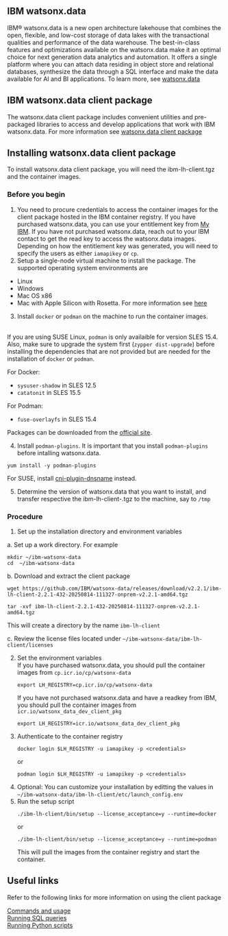 ## IBM watsonx.data
IBM® watsonx.data is a new open architecture lakehouse that combines the open, flexible, and low-cost storage of data lakes with the transactional qualities and performance of the data warehouse. The best-in-class features and optimizations available on the watsonx.data make it an optimal choice for next generation data analytics and automation. It offers a single platform where you can attach data residing in object store and relational databases, synthesize the data through a SQL interface and make the data available for AI and BI applications. To learn more, see [watsonx.data](https://www.ibm.com/products/watsonx-data)


## IBM watsonx.data client package
The watsonx.data client package includes convenient utilities and pre-packaged libraries to access and develop applications that work with IBM watsonx.data. For more information see [watsonx.data client package](https://www.ibm.com/docs/en/watsonxdata/1.0.x?topic=package-installing-lh-client)

## Installing watsonx.data client package
To install watsonx.data client package, you will need the ibm-lh-client.tgz and the container images.

### Before you begin
1. You need to procure credentials to access the container images for the client package hosted in the IBM container registry. 
    If you have purchased watsonx.data, you can use your entitlement key from [My IBM](https://myibm.ibm.com/products-services/containerlibrary?_gl=1%2a1o6moo1%2a_ga%2aMTgxNzQxMzQ4OS4xNjk0NTg0Nzky%2a_ga_FYECCCS21D%2aMTY5NDY1NzI0Ny43LjEuMTY5NDY1NzcxMC4wLjAuMA..). If you have not purchased watsonx.data, reach out to your IBM contact to get the read key to access the watsonx.data images. Depending on how the entitlement key was generated, you will need to specify the users as either `iamapikey` or `cp`.
2. Setup a single-node virtual machine to install the package. The supported operating system environments are
- Linux
- Windows
- Mac OS x86
- Mac with Apple Silicon with Rosetta. For more information see [here](https://www.ibm.com/docs/en/watsonxdata/1.0.x?topic=version-prerequisites-watsonxdata-installation-mac)
3. Install `docker` or `podman` on the machine to run the container images. 

<br>If you are using SUSE Linux, `podman` is only availaible for version SLES 15.4. Also, make sure to upgrade the system first (`zypper dist-upgrade`) before installing the dependencies that are not provided but are needed for the installation of `docker` or `podman`. 

For Docker:
- `sysuser-shadow` in SLES 12.5
- `catatonit` in SLES 15.5

For Podman:
- `fuse-overlayfs` in SLES 15.4

Packages can be downloaded from the [official site](https://software.opensuse.org/package/).


4. Install `podman-plugins`. It is important that you install `podman-plugins` before intalling watsonx.data.
```
yum install -y podman-plugins
```
For SUSE, install [cni-plugin-dnsname](https://build.opensuse.org/package/show/home:ojkastl_buildservice:docker_compose_etc/cni-plugin-dnsname) instead.


5. Determine the version of watsonx.data that you want to install, and transfer respective the ibm-lh-client-<version>.tgz to the machine, say to `/tmp`


### Procedure
1. Set up the installation directory and environment variables

a. Set up a work directory. For example
   ```
   mkdir ~/ibm-watsonx-data
   cd  ~/ibm-watsonx-data
   ```
b. Download and extract the client package<br>
   ```
   wget https://github.com/IBM/watsonx-data/releases/download/v2.2.1/ibm-lh-client-2.2.1-432-20250814-111327-onprem-v2.2.1-amd64.tgz
   ``` 
   ```
   tar -xvf ibm-lh-client-2.2.1-432-20250814-111327-onprem-v2.2.1-amd64.tgz
   ```
   This will create a directory by the name `ibm-lh-client`
   
c. Review the license files located under `~/ibm-watsonx-data/ibm-lh-client/licenses`

2. Set the environment variables
   <br>If you have purchased watsonx.data, you should pull the container images from `cp.icr.io/cp/watsonx-data`
   ```
   export LH_REGISTRY=cp.icr.io/cp/watsonx-data
   ```
   If you have not purchased watsonx.data and have a readkey from IBM, you should pull the container images from `icr.io/watsonx_data_dev_client_pkg`
   ```
   export LH_REGISTRY=icr.io/watsonx_data_dev_client_pkg
   ```
3. Authenticate to the container registry
   ```
   docker login $LH_REGISTRY -u iamapikey -p <credentials>
   ```
   or
   ```
   podman login $LH_REGISTRY -u iamapikey -p <credentials>
   ```
4. Optional: You can customize your installation by editting the values in `~/ibm-watsonx-data/ibm-lh-client/etc/launch_config.env`
5. Run the setup script
   ```
   ./ibm-lh-client/bin/setup --license_acceptance=y --runtime=docker
   ```
   or
   ```
   ./ibm-lh-client/bin/setup --license_acceptance=y --runtime=podman
   ```
   This will pull the images from the container registry and start the container.


## Useful links
Refer to the following links for more information on using the client package<br>

[Commands and usage](https://www.ibm.com/docs/en/watsonxdata/1.0.x?topic=utilities-lh-client-commands-usage) <br>
[Running SQL queries](https://www.ibm.com/docs/en/watsonxdata/1.0.x?topic=utilities-running-sql-queries-by-using-lh-client) <br>
[Running Python scripts](https://www.ibm.com/docs/en/watsonxdata/1.0.x?topic=utilities-running-python-scripts-by-using-lh-client)

